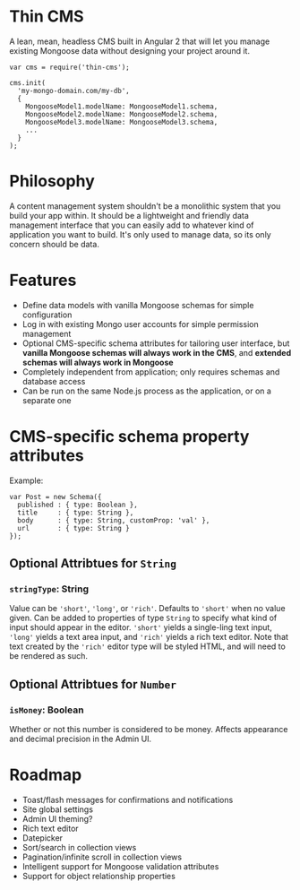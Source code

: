 # Thin CMS
A lean, mean, headless CMS built in Angular 2 that will let you manage existing Mongoose data without designing your project around it.

```
var cms = require('thin-cms');

cms.init(
  'my-mongo-domain.com/my-db',
  {
    MongooseModel1.modelName: MongooseModel1.schema,
    MongooseModel2.modelName: MongooseModel2.schema,
    MongooseModel3.modelName: MongooseModel3.schema,
    ...
  }
);
```

# Philosophy
A content management system shouldn't be a monolithic system that you build your app 
within. It should be a lightweight and friendly data management interface that you can easily add to whatever 
kind of application you want to build. It's only used to manage data, so its only concern should be data.

# Features
- Define data models with vanilla Mongoose schemas for simple configuration
- Log in with existing Mongo user accounts for simple permission management
- Optional CMS-specific schema attributes for tailoring user interface, but **vanilla 
Mongoose schemas will always work in the CMS**, and **extended schemas will 
always work in Mongoose**
- Completely independent from application; only requires schemas and database access
- Can be run on the same Node.js process as the application, or on a separate one

# CMS-specific schema property attributes
Example:
```
var Post = new Schema({
  published : { type: Boolean },
  title     : { type: String },
  body      : { type: String, customProp: 'val' },
  url       : { type: String }
});
```

## Optional Attribtues for `String`
### `stringType`: String
Value can be `'short'`, `'long'`, or `'rich'`. Defaults to `'short'` when 
no value given. Can be added to properties of type `String` to specify what kind of input 
should appear in the editor. `'short'` yields a single-ling text input, `'long'` yields a 
text area input, and `'rich'` yields a rich text editor. Note that text created by the 
`'rich'` editor type will be styled HTML, and will need to be rendered as such.

## Optional Attribtues for `Number`
### `isMoney`: Boolean
Whether or not this number is considered to be money. Affects appearance
and decimal precision in the Admin UI.

# Roadmap
- Toast/flash messages for confirmations and notifications
- Site global settings
- Admin UI theming?
- Rich text editor
- Datepicker
- Sort/search in collection views
- Pagination/infinite scroll in collection views
- Intelligent support for Mongoose validation attributes
- Support for object relationship properties
